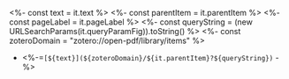 <%-   const text = it.text %>
<%-   const parentItem = it.parentItem %>
<%-   const pageLabel = it.pageLabel %>
<%-   const queryString = (new URLSearchParams(it.queryParamFig)).toString() %>
<%-   const zoteroDomain = "zotero://open-pdf/library/items" %>
* <%-=`[${text}](${zoteroDomain}/${it.parentItem}?${queryString})` -%>
